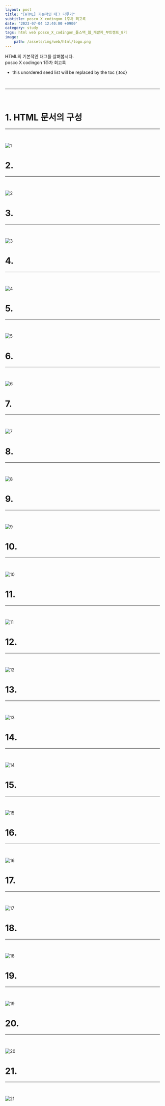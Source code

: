 ```yaml
---
layout: post
title: "[HTML] 기본적인 태그 다루기"
subtitle: posco X codingon 1주차 회고록
date: '2023-07-04 12:40:00 +0900'
category: study
tags: html web posco_X_codingon_풀스택_웹_개발자_부트캠프_8기
image:
    path: /assets/img/web/html/logo.png
---
```


HTML의 기본적인 태그를 살펴봅시다.<br>
posco X codingon 1주차 회고록<br>

<!--more-->

* this unordered seed list will be replaced by the toc
{:toc}
<br>



---
<br>

# 1. HTML 문서의 구성
---
<br>

![1](/assets/img/web/html/2023-04-24-[Spring]_파일_업로드/1.png)
<br>



# 2. 
---
<br>

![2](/assets/img/web/html/2023-04-24-[Spring]_파일_업로드/2.png)
<br>




# 3. 
---
<br>

![3](/assets/img/web/html/2023-04-24-[Spring]_파일_업로드/3.png)
<br>



# 4. 
---
<br>

![4](/assets/img/web/html/2023-04-24-[Spring]_파일_업로드/4.png)
<br>




# 5. 
---
<br>

![5](/assets/img/web/html/2023-04-24-[Spring]_파일_업로드/5.png)
<br>



# 6. 
---
<br>

![6](/assets/img/web/html/2023-04-24-[Spring]_파일_업로드/6.png)
<br>



# 7. 
---
<br>

![7](/assets/img/web/html/2023-04-24-[Spring]_파일_업로드/7.png)
<br>



# 8. 
---
<br>

![8](/assets/img/web/html/2023-04-24-[Spring]_파일_업로드/8.png)
<br>




# 9. 
---
<br>

![9](/assets/img/web/html/2023-04-24-[Spring]_파일_업로드/9.png)
<br>



# 10. 
---
<br>

![10](/assets/img/web/html/2023-04-24-[Spring]_파일_업로드/10.png)
<br>



# 11. 
---
<br>

![11](/assets/img/web/html/2023-04-24-[Spring]_파일_업로드/11.png)
<br>



# 12. 
---
<br>

![12](/assets/img/web/html/2023-04-24-[Spring]_파일_업로드/12.png)
<br>



# 13. 
---
<br>

![13](/assets/img/web/html/2023-04-24-[Spring]_파일_업로드/13.png)
<br>



# 14. 
---
<br>

![14](/assets/img/web/html/2023-04-24-[Spring]_파일_업로드/14.png)
<br>



# 15. 
---
<br>

![15](/assets/img/web/html/2023-04-24-[Spring]_파일_업로드/15.png)
<br>



# 16. 
---
<br>

![16](/assets/img/web/html/2023-04-24-[Spring]_파일_업로드/16.png)
<br>



# 17. 
---
<br>

![17](/assets/img/web/html/2023-04-24-[Spring]_파일_업로드/17.png)
<br>



# 18. 
---
<br>

![18](/assets/img/web/html/2023-04-24-[Spring]_파일_업로드/18.png)
<br>



# 19. 
---
<br>

![19](/assets/img/web/html/2023-04-24-[Spring]_파일_업로드/19.png)
<br>



# 20. 
---
<br>

![20](/assets/img/web/html/2023-04-24-[Spring]_파일_업로드/20.png)
<br>



# 21. 
---
<br>

![21](/assets/img/web/html/2023-04-24-[Spring]_파일_업로드/21.png)
<br>

